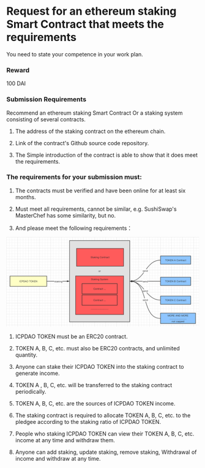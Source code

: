 # Request for an ethereum staking Smart Contract that meets the requirements

You need to state your competence in your work plan.

### Reward

100 DAI

### Submission Requirements

Recommend an ethereum staking Smart Contract Or a staking system consisting of several contracts.

1. The address of the staking contract on the ethereum chain.

2. Link of the contract's Github source code repository.

3. The Simple introduction of the contract is able to show that it does meet the requirements.

### The requirements for your submission must:

1. The contracts must be verified and have been online for at least six months.

2. Must meet all requirements, cannot be similar, e.g. SushiSwap's MasterChef has some similarity, but no.

3. And please meet the following requirements：

![](./image.png)

   1. ICPDAO TOKEN must be an ERC20 contract.

   2. TOKEN A, B, C, etc. must also be ERC20 contracts, and unlimited quantity.

   3. Anyone can stake their ICPDAO TOKEN into the staking contract to generate income.

   4. TOKEN A , B, C, etc. will be transferred to the staking contract periodically.

   5. TOKEN A, B, C, etc. are the sources of ICPDAO TOKEN income. 

   6. The staking contract is required to allocate TOKEN A, B, C, etc. to the pledgee according to the staking ratio of ICPDAO TOKEN.

   7. People who staking ICPDAO TOKEN can view their TOKEN A, B, C, etc. income at any time and withdraw them.

   8. Anyone can add staking, update staking, remove staking, Withdrawal of income and withdraw at any time.